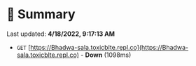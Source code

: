 # 📖 Summary
Last updated: **4/18/2022, 9:17:13 AM**

- `GET` [https://Bhadwa-sala.toxicblte.repl.co](https://Bhadwa-sala.toxicblte.repl.co) - **Down** (1098ms)
